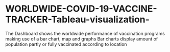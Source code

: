# WORLDWIDE-COVID-19-VACCINE-TRACKER-Tableau-visualization-
The Dashboard shows the worldwide performance of vaccination programs making use of a bar chart, map and graphs Bar charts display amount of population partly or fully vaccinated according to location
